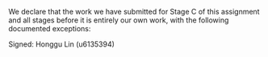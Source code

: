 We declare that the work we have submitted for Stage C of this assignment and all stages before it is entirely our own work, with the following documented exceptions:


Signed: Honggu Lin (u6135394)
